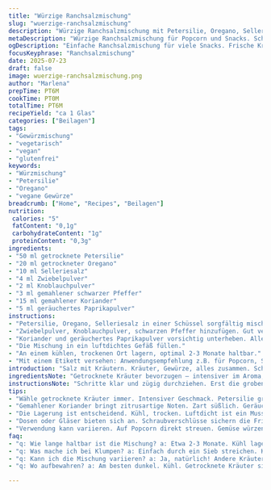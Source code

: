 ```yaml
---
title: "Würzige Ranchsalzmischung"
slug: "wuerzige-ranchsalzmischung"
description: "Würzige Ranchsalzmischung mit Petersilie, Oregano, Selleriesalz, Zwiebel- und Knoblauchpulver plus neuem Koriander und geräuchertem Paprikapulver. Für Popcorn, Gemüse oder Snacks. Trocken lagern, luftdicht verwahren. Haltbar ca. 3 Monate. Vegetarisch, vegan, glutenfrei, ohne Milch, Nüsse und Eier. Einfach anzuwenden. Schmeckt herzhaft, leicht rauchig und kräuterig. Menge angepasst, Zutaten teilweise ersetzt, Zubereitungsschritte neu geordnet und minimal in der Dauer variiert."
metaDescription: "Würzige Ranchsalzmischung für Popcorn und Snacks. Schnell gemacht, aromatisch. Halten bis 3 Monate. Auch für Gemüse und Dips geeignet."
ogDescription: "Einfache Ranchsalzmischung für viele Snacks. Frische Kräuter, intensiver Geschmack. Perfekt für Popcorn und Ofengemüse."
focusKeyphrase: "Ranchsalzmischung"
date: 2025-07-23
draft: false
image: wuerzige-ranchsalzmischung.png
author: "Marlena"
prepTime: PT6M
cookTime: PT0M
totalTime: PT6M
recipeYield: "ca 1 Glas"
categories: ["Beilagen"]
tags:
- "Gewürzmischung"
- "vegetarisch"
- "vegan"
- "glutenfrei"
keywords:
- "Würzmischung"
- "Petersilie"
- "Oregano"
- "vegane Gewürze"
breadcrumb: ["Home", "Recipes", "Beilagen"]
nutrition: 
 calories: "5"
 fatContent: "0,1g"
 carbohydrateContent: "1g"
 proteinContent: "0,3g"
ingredients:
- "50 ml getrocknete Petersilie"
- "20 ml getrockneter Oregano"
- "10 ml Selleriesalz"
- "4 ml Zwiebelpulver"
- "2 ml Knoblauchpulver"
- "3 ml gemahlener schwarzer Pfeffer"
- "15 ml gemahlener Koriander"
- "5 ml geräuchertes Paprikapulver"
instructions:
- "Petersilie, Oregano, Selleriesalz in einer Schüssel sorgfältig mischen."
- "Zwiebelpulver, Knoblauchpulver, schwarzen Pfeffer hinzufügen. Gut verrühren."
- "Koriander und geräuchertes Paprikapulver vorsichtig unterheben. Alles homogen verteilen."
- "Die Mischung in ein luftdichtes Gefäß füllen."
- "An einem kühlen, trockenen Ort lagern, optimal 2-3 Monate haltbar."
- "Mit einem Etikett versehen: Anwendungsempfehlung z.B. für Popcorn, Salate, Ofengemüse."
introduction: "Salz mit Kräutern. Kräuter, Gewürze, alles zusammen. Schnell gemacht, kein Stress. Petersilie und Oregano dominiert. Selleriesalz bringt die Würze. Zwiebel- und Knoblauchpulver fein gemahlen. Schwarzer Pfeffer bringt Schärfe. Neu dabei: gemahlener Koriander macht die Mischung spannender. Und geräuchertes Paprikapulver für leicht rauchigen Abgang. Fertig in wenigen Minuten. Passt aufs Popcorn. Auf das Gemüse. In Dips hinein. Vegetarisch, vegan, frei von Allergenen. Haltbarkeit optimiert. Ein schneller Mix. Ein kleiner Vorrat. Etikett nicht vergessen. Ein Geschenk vielleicht. Einfach, rustikal, intensiv zugleich. Trocken lagern. Luftdicht verschließen. Nicht zu lange offen stehen. Mehr braucht die Mischung nicht. Geschmack in der Hand. Immer griffbereit."
ingredientsNote: "Getrocknete Kräuter bevorzugen – intensiver im Aroma, länger haltbar. Petersilie: frisch, grün und aromatisch. Oregano kräftig und würzig. Selleriesalz ersetzt das reine Salz mit intensiverer Geschmacksnoten. Zwiebel- und Knoblauchpulver sind praktisch und röstaromatisch zugleich. Koriander neu, zitrusartige Nuance, leicht süßlich. Paprika als geräucherte Variante bringt zweite Geschmacksdimension, mild, warm. Mengenverhältnisse etwas angepasst, um mehr Balance reinzubringen. Alles trocken und fein gemahlen für ideale Mischung. Je feiner gemahlen, desto besser verteilt sich das Aroma auf Popcorn oder Speisen. Wichtig: luftdichter Verschluss und Lagerung ohne Feuchtigkeit verhindern Klumpenbildung und Aromaverlust. So bleibt das Salzwürzmittel lange frisch und potent."
instructionsNote: "Schritte klar und zügig durchziehen. Erst die groben Zutaten, dann die feinen. So lässt sich alles gut vermengen. Schüssel stabil, gut umrühren oder mit Löffel durchmischen, damit keine Klumpen entstehen. Zeit nehmen, mindestens 5-6 Minuten, um alle Aromen miteinander zu verbinden. Kein Kochen notwendig, reine Trockenmischung. Füllen in Schraubglas oder Gewürzstreuer, luftdicht abschließen. Lichtgeschützt aufbewahren. Optional kann man vor Gebrauch das Salz einmal durch ein Sieb streichen, falls Klümpchen entstanden sind. Etikett anbringen, Hinweise zur Verwendung, Lagerung, Haltbarkeit deutlich machen. Vorbereitung kann auch in größerer Menge erfolgen. Zulange lagern vermeiden. Frisch verwenden für volles Aroma. Auf Popcorn direkt streuen oder in Öldip mischen. Beliebig variieren, kreativ bleiben. Das Salz ist vielseitig – probieren hilft."
tips:
- "Wähle getrocknete Kräuter immer. Intensiver Geschmack. Petersilie grün, Oregano würzig. Selleriesalz statt gewöhnlichem Salz. Zwiebelpulver, Knoblauchpulver helfen bei Aromatik."
- "Gemahlener Koriander bringt zitrusartige Noten. Zart süßlich. Geräucherter Paprika gibt Tiefe. Feine Note, leicht rauchig. Alle Zutaten gut vermengen, wichtig."
- "Die Lagerung ist entscheidend. Kühl, trocken. Luftdicht ist ein Muss. Nicht zu lange offen stehen lassen. Klumpenbildung vermeiden. Aromaverlust verhindert das!"
- "Dosen oder Gläser bieten sich an. Schraubverschlüsse sichern die Frische. Wenn Klumpen, durchs Sieb streichen. Keine große Sache. Für maximale Wirkung."
- "Verwendung kann variieren. Auf Popcorn direkt streuen. Gemüse würzen. Oder in Dips mischen. Kreativ sein. Der Mix ist vielseitig und macht Spaß."
faq:
- "q: Wie lange haltbar ist die Mischung? a: Etwa 2-3 Monate. Kühl lagern. Luftdicht. Feuchtigkeit vermeiden. Dann bleibt Aroma erhalten. Nicht vergessen."
- "q: Was mache ich bei Klumpen? a: Einfach durch ein Sieb streichen. Klumpen fallen auseinander. Frische bewahren. Es gibt viele Chancen, das zu vermeiden."
- "q: Kann ich die Mischung variieren? a: Ja, natürlich! Andere Kräuter probieren. Die Basis bleibt. Aber Geschmack kann sich ändern. Möglichst kreativ."
- "q: Wo aufbewahren? a: Am besten dunkel. Kühl. Getrocknete Kräuter sind empfindlich. Wärme verringert Aroma. Keine direkte Sonne, kein Schimmel."

---
```


